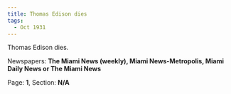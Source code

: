 ```yaml
---  
title: Thomas Edison dies  
tags:  
  - Oct 1931  
---  
```

  
Thomas Edison dies.  
  
Newspapers: **The Miami News (weekly), Miami News-Metropolis, Miami Daily News or The Miami News**  
  
Page: **1**, Section: **N/A** 
